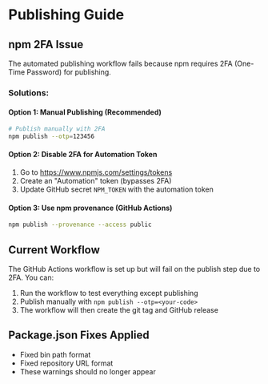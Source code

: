 # Publishing Guide

## npm 2FA Issue

The automated publishing workflow fails because npm requires 2FA (One-Time Password) for publishing.

### Solutions:

#### Option 1: Manual Publishing (Recommended)
```bash
# Publish manually with 2FA
npm publish --otp=123456
```

#### Option 2: Disable 2FA for Automation Token
1. Go to https://www.npmjs.com/settings/tokens
2. Create an "Automation" token (bypasses 2FA)
3. Update GitHub secret `NPM_TOKEN` with the automation token

#### Option 3: Use npm provenance (GitHub Actions)
```bash
npm publish --provenance --access public
```

## Current Workflow

The GitHub Actions workflow is set up but will fail on the publish step due to 2FA.
You can:
1. Run the workflow to test everything except publishing
2. Publish manually with `npm publish --otp=<your-code>`
3. The workflow will then create the git tag and GitHub release

## Package.json Fixes Applied

- Fixed bin path format
- Fixed repository URL format
- These warnings should no longer appear